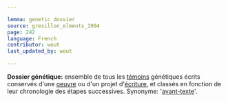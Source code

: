 ```yaml
---

lemma: genetic dossier
source: gresillon_elments_1994
page: 242
language: French
contributor: wout
last_updated_by: wout

---
```


**Dossier génétique:** ensemble de tous les [témoins](witness.html) génétiques écrits conservés d'une [oeuvre](work.html) ou d'un projet d'[écriture](writingProcess.html), et classés en fonction de leur chronologie des étapes successives. Synonyme: '[avant-texte](avantTexte)'.
